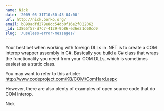 ```yaml
---
name: Nick
date: '2009-05-31T10:50:45-04:00'
url: http://nick.borko.org/
email: b899adfd279e8dc54db0f16e2f022062
_id: 13865f57-d7c7-4129-9b86-e36e21d60cd0
slug: '/useless-error-messages/'
---
```


Your best bet when working with foreign DLLs in .NET is to create a COM
interop wrapper assembly in C#. Basically you build a C# class that wraps the
functionality you need from your COM DLLs, which is sometimes easiest as a
static class.

You may want to refer to this article:
http://www.codeproject.com/KB/COM/ComHard.aspx

However, there are also plenty of examples of open source code that do COM
interop.

Nick
